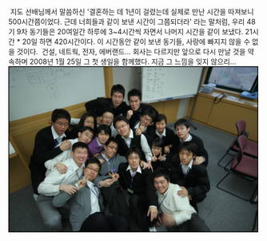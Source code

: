  지도 선배님께서 말씀하신 '결혼하는 데 1년이 걸렸는데 실제로 만난 시간을 따져보니 500시간쯤이었다. 근데 너희들과 같이 보낸 시간이 그쯤되더라' 라는 말처럼, 우리 48기 9차 동기들은 20여일간 하루에 3~4시간씩 자면서 나머지 시간을 같이 보냈다. 21시간 \* 20일 하면 420시간이다. 이 시간동안 같이 보낸 동기들, 사랑에 빠지지 않을 수 없을 것이다.
 건설, 네트웍, 전자, 에버랜드... 회사는 다르지만 앞으로 다시 만날 것을 약속하며 2008년 1월 25일 그 첫 생일을 함께했다. 지금 그 느낌을 잊지 않으리...
<img src="4809.png" width="500" height="333" />

